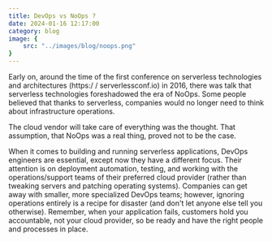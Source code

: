 ```yaml
---
title: DevOps vs NoOps ?
date: 2024-01-16 12:17:00
category: blog
image: {
	src: "../images/blog/noops.png"
}
---
```


Early on, around the time of the first conference on serverless technologies and architectures (https:/ / serverlessconf.io) in 2016, there was talk that serverless technologies foreshadowed the era of NoOps. Some people believed that thanks to serverless, companies would no longer need to think about infrastructure operations.

The cloud vendor will take care of everything was the thought. That assumption, that NoOps was a real thing, proved not to be the case.

When it comes to building and running serverless applications, DevOps engineers are essential, except now they have a different focus. Their attention is on deployment automation, testing, and working with the operations/support teams of their preferred cloud provider (rather than tweaking servers and patching operating systems).
Companies can get away with smaller, more specialized DevOps teams; however, ignoring operations entirely is a recipe for disaster (and don't let anyone else tell you otherwise). Remember, when your application fails, customers hold you accountable, not your cloud provider, so be ready and have the right people and processes in place.
